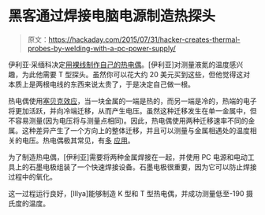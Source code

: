 # 黑客通过焊接电脑电源制造热探头

> 原文：<https://hackaday.com/2015/07/31/hacker-creates-thermal-probes-by-welding-with-a-pc-power-supply/>

伊利亚·采缅科决定[用裸线制作自己的热电偶](http://xdevs.com/article/k-probe/)。[伊利亚]对测量液氮的温度感兴趣，为此他需要 T 型探头。虽然你可以花大约 20 美元买到这些，但他觉得这对本质上是两根电线的东西来说太贵了，于是决定自己做一根。

热电偶使用[塞贝克效应](http://kasap3.usask.ca/samples/Thermoelectric-Seebeck.pdf)，当一块金属的一端是热的，而另一端是冷的，热端的电子将更加活跃，并向冷端迁移，从而产生电压。虽然这种迁移发生在单一金属中，但不容易测量(因为电压将与测量点相同)。因此，热电偶使用两种迁移速率不同的金属。这种差异产生了一个方向上的整体迁移，并且可以测量与金属相遇处的温度相关的电压。热电偶极其常见，有[多](http://hackaday.com/2013/02/08/building-a-tool-to-measure-melting-point/) [应用](http://hackaday.com/2013/07/16/thermocouple-vacuum-gauge-teardown/)。

为了制造热电偶，[伊利亚]需要将两种金属焊接在一起，并使用 PC 电源和电动工具上的石墨电极组装了一个快速焊接设备。石墨电极很重要，因为它可以防止焊接过程中的氧化。

这一过程运行良好，[Illya]能够制造 K 型和 T 型热电偶，并成功测量低至-190 摄氏度的温度。
